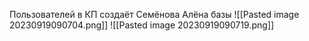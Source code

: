 Пользователей в КП создаёт Семёнова Алёна
базы 
![[Pasted image 20230919090704.png]]
![[Pasted image 20230919090719.png]]
